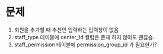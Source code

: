 
# 문제

1. 회원을 추가할 때 추천인 입력하는 입력창이 없음
2. staff_type 테이블에 center_Id 컬럼은 존재 하지 않아도 괜찮슴..
3. staff_permission 테이블에 permission_group_id 가 필요한가?